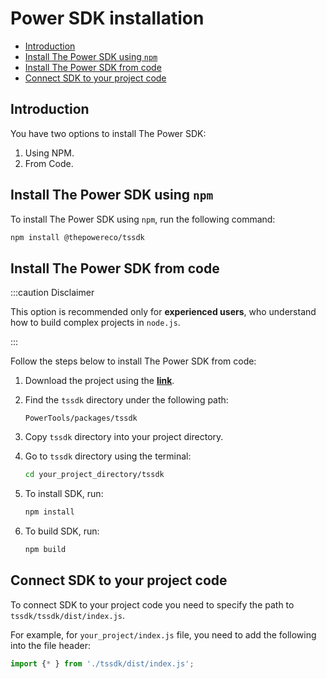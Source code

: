 # Power SDK installation

<!-- START doctoc generated TOC please keep comment here to allow auto update -->
<!-- DON'T EDIT THIS SECTION, INSTEAD RE-RUN doctoc TO UPDATE -->

- [Introduction](#introduction)
- [Install The Power SDK using `npm`](#install-the-power-sdk-using-npm)
- [Install The Power SDK from code](#install-the-power-sdk-from-code)
- [Connect SDK to your project code](#connect-sdk-to-your-project-code)

<!-- END doctoc generated TOC please keep comment here to allow auto update -->

## Introduction

You have two options to install The Power SDK:

1. Using NPM.
2. From Code.

## Install The Power SDK using `npm`

To install The Power SDK using `npm`, run the following command:

```bash npm2yarn
npm install @thepowereco/tssdk
```

## Install The Power SDK from code

:::caution Disclaimer

This option is recommended only for **experienced users**, who understand how to build complex projects in `node.js`.

:::

Follow the steps below to install The Power SDK from code:

1. Download the project using the **[link](https://github.com/thepower/PowerTools)**.
2. Find the `tssdk` directory under the following path:

   ```text
   PowerTools/packages/tssdk
   ```
   
3. Copy `tssdk` directory into your project directory.
4. Go to `tssdk` directory using the terminal:

   ```bash
   cd your_project_directory/tssdk
   ```
   
5. To install SDK, run:

   ```bash npm2yarn
   npm install
   ```

6. To build SDK, run:

   ```bash npm2yarn
   npm build
   ```
   
## Connect SDK to your project code

To connect SDK to your project code you need to specify the path to `tssdk/tssdk/dist/index.js`.

For example, for `your_project/index.js` file, you need to add the following into the file header:

```javascript
import {* } from './tssdk/dist/index.js';
```